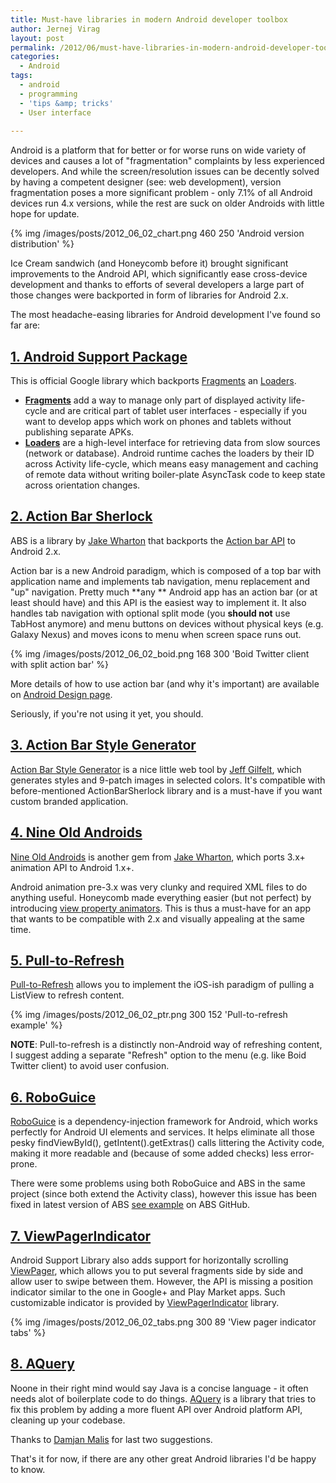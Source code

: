 ```yaml
---
title: Must-have libraries in modern Android developer toolbox
author: Jernej Virag
layout: post
permalink: /2012/06/must-have-libraries-in-modern-android-developer-toolbox/
categories:
  - Android
tags:
  - android
  - programming
  - 'tips &amp; tricks'
  - User interface
  
---
```

Android is a platform that for better or for worse runs on wide variety of devices and causes a lot of "fragmentation" complaints by less experienced developers. And while the screen/resolution issues can be decently solved by having a competent designer (see: web development), version fragmentation poses a more significant problem - only 7.1% of all Android devices run 4.x versions, while the rest are suck on older Androids with little hope for update.

{% img /images/posts/2012_06_02_chart.png 460 250 'Android version distribution' %}

Ice Cream sandwich (and Honeycomb before it) brought significant improvements to the Android API, which significantly ease cross-device development and thanks to efforts of several developers a large part of those changes were backported in form of libraries for Android 2.x.

The most headache-easing libraries for Android development I've found so far are:

## [1. Android Support Package][2]

This is official Google library which backports [Fragments][3] an [Loaders][4].

*   **[Fragments][3]** add a way to manage only part of displayed activity life-cycle and are critical part of tablet user interfaces - especially if you want to develop apps which work on phones and tablets without publishing separate APKs.
*   **[Loaders][4]** are a high-level interface for retrieving data from slow sources (network or database). Android runtime caches the loaders by their ID across Activity life-cycle, which means easy management and caching of remote data without writing boiler-plate AsyncTask code to keep state across orientation changes.

## [2. Action Bar Sherlock][5]

ABS is a library by [Jake Wharton][6] that backports the [Action bar API][7] to Android 2.x.

Action bar is a new Android paradigm, which is composed of a top bar with application name and implements tab navigation, menu replacement and "up" navigation. Pretty much **any ** Android app has an action bar (or at least should have) and this API is the easiest way to implement it. It also handles tab navigation with optional split mode (you **should not** use TabHost anymore) and menu buttons on devices without physical keys (e.g. Galaxy Nexus) and moves icons to menu when screen space runs out.

{% img /images/posts/2012_06_02_boid.png 168 300 'Boid Twitter client with split action bar' %}

More details of how to use action bar (and why it's important) are available on [Android Design page][9].

Seriously, if you're not using it yet, you should.

## [3. Action Bar Style Generator][10]

[Action Bar Style Generator][10] is a nice little web tool by [Jeff Gilfelt][11], which generates styles and 9-patch images in selected colors. It's compatible with before-mentioned ActionBarSherlock library and is a must-have if you want custom branded application.

## [4. Nine Old Androids][12]

[Nine Old Androids][12] is another gem from [Jake Wharton][6], which ports 3.x+ animation API to Android 1.x+.

Android animation pre-3.x was very clunky and required XML files to do anything useful. Honeycomb made everything easier (but not perfect) by introducing [view property animators][13]. This is thus a must-have for an app that wants to be compatible with 2.x and visually appealing at the same time.

## [5. Pull-to-Refresh][14]

[Pull-to-Refresh][14] allows you to implement the iOS-ish paradigm of pulling a ListView to refresh content.

{% img /images/posts/2012_06_02_ptr.png 300 152 'Pull-to-refresh example' %}

**NOTE**: Pull-to-refresh is a distinctly non-Android way of refreshing content, I suggest adding a separate "Refresh" option to the menu (e.g. like Boid Twitter client) to avoid user confusion.

## [6. RoboGuice][15]

[RoboGuice][15] is a dependency-injection framework for Android, which works perfectly for Android UI elements and services. It helps eliminate all those pesky findViewById(), getIntent().getExtras() calls littering the Activity code, making it more readable and (because of some added checks) less error-prone.

There were some problems using both RoboGuice and ABS in the same project (since both extend the Activity class), however this issue has been fixed in latest version of ABS [see example][16] on ABS GitHub.

## [7. ViewPagerIndicator][17]

Android Support Library also adds support for horizontally scrolling [ViewPager][18], which allows you to put several fragments side by side and allow user to swipe between them. However, the API is missing a position indicator similar to the one in Google+ and Play Market apps. Such customizable indicator is provided by [ViewPagerIndicator][17] library.

{% img /images/posts/2012_06_02_tabs.png 300 89 'View pager indicator tabs' %}

## [8. AQuery][20]

Noone in their right mind would say Java is a concise language - it often needs alot of boilerplate code to do things. [AQuery][20] is a library that tries to fix this problem by adding a more fluent API over Android platform API, cleaning up your codebase.

Thanks to [Damjan Malis][21] for last two suggestions.

That's it for now, if there are any other great Android libraries I'd be happy to know.

 [2]: http://developer.android.com/sdk/compatibility-library.html
 [3]: http://developer.android.com/guide/topics/fundamentals/fragments.html
 [4]: http://developer.android.com/guide/topics/fundamentals/loaders.html
 [5]: http://actionbarsherlock.com/
 [6]: http://jakewharton.com/
 [7]: http://developer.android.com/guide/topics/ui/actionbar.html
 [8]: https://play.google.com/store/apps/details?id=com.teamboid.twitter
 [9]: http://developer.android.com/design/patterns/actionbar.html
 [10]: http://jgilfelt.github.com/android-actionbarstylegenerator/
 [11]: https://twitter.com/#!/readyState
 [12]: http://nineoldandroids.com/
 [13]: http://android-developers.blogspot.com/2011/05/introducing-viewpropertyanimator.html
 [14]: https://github.com/chrisbanes/Android-PullToRefresh
 [15]: http://code.google.com/p/roboguice/
 [16]: https://github.com/JakeWharton/ActionBarSherlock/tree/master/samples/roboguice
 [17]: http://viewpagerindicator.com/
 [18]: http://developer.android.com/reference/android/support/v4/view/ViewPager.html
 [20]: http://code.google.com/p/android-query
 [21]: https://twitter.com/#!/malisd